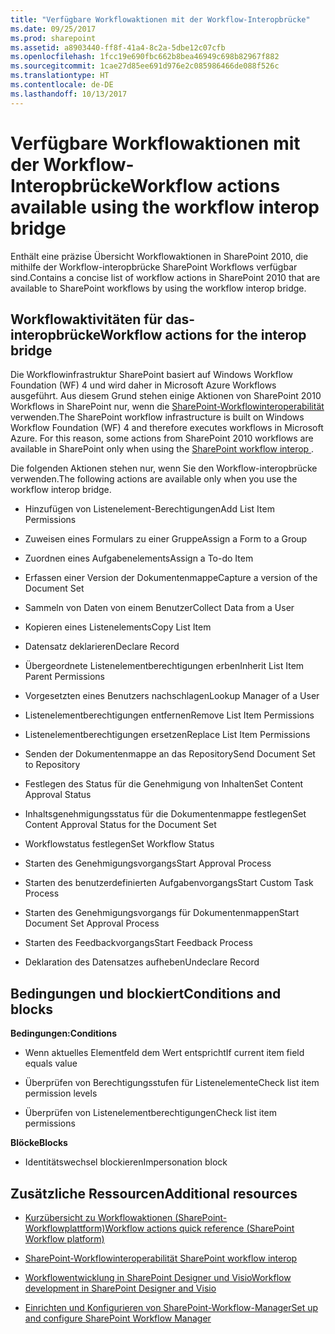 ```yaml
---
title: "Verfügbare Workflowaktionen mit der Workflow-Interopbrücke"
ms.date: 09/25/2017
ms.prod: sharepoint
ms.assetid: a8903440-ff8f-41a4-8c2a-5dbe12c07cfb
ms.openlocfilehash: 1fcc19e690fbc662b8bea46949c698b82967f882
ms.sourcegitcommit: 1cae27d85ee691d976e2c085986466de088f526c
ms.translationtype: HT
ms.contentlocale: de-DE
ms.lasthandoff: 10/13/2017
---
```

# <a name="workflow-actions-available-using-the-workflow-interop-bridge"></a><span data-ttu-id="a6845-102">Verfügbare Workflowaktionen mit der Workflow-Interopbrücke</span><span class="sxs-lookup"><span data-stu-id="a6845-102">Workflow actions available using the workflow interop bridge</span></span>
<span data-ttu-id="a6845-103">Enthält eine präzise Übersicht Workflowaktionen in SharePoint 2010, die mithilfe der Workflow-interopbrücke SharePoint Workflows verfügbar sind.</span><span class="sxs-lookup"><span data-stu-id="a6845-103">Contains a concise list of workflow actions in SharePoint 2010 that are available to SharePoint workflows by using the workflow interop bridge.</span></span>
## <a name="workflow-actions-for-the-interop-bridge"></a><span data-ttu-id="a6845-104">Workflowaktivitäten für das-interopbrücke</span><span class="sxs-lookup"><span data-stu-id="a6845-104">Workflow actions for the interop bridge</span></span>
<span data-ttu-id="a6845-105"><a name="bkm_wfactions"> </a></span><span class="sxs-lookup"><span data-stu-id="a6845-105"><a name="bkm_wfactions"> </a></span></span>

<span data-ttu-id="a6845-p101">Die Workflowinfrastruktur SharePoint basiert auf Windows Workflow Foundation (WF) 4 und wird daher in Microsoft Azure Workflows ausgeführt. Aus diesem Grund stehen einige Aktionen von SharePoint 2010 Workflows in SharePoint nur, wenn die  [SharePoint-Workflowinteroperabilität ](sharepoint-workflow-fundamentals.md#bkm_InteropBridge)verwenden.</span><span class="sxs-lookup"><span data-stu-id="a6845-p101">The SharePoint workflow infrastructure is built on Windows Workflow Foundation (WF) 4 and therefore executes workflows in Microsoft Azure. For this reason, some actions from SharePoint 2010 workflows are available in SharePoint only when using the  [SharePoint workflow interop ](sharepoint-workflow-fundamentals.md#bkm_InteropBridge).</span></span> 
  
    
    
<span data-ttu-id="a6845-108">Die folgenden Aktionen stehen nur, wenn Sie den Workflow-interopbrücke verwenden.</span><span class="sxs-lookup"><span data-stu-id="a6845-108">The following actions are available only when you use the workflow interop bridge.</span></span>
  
    
    

- <span data-ttu-id="a6845-109">Hinzufügen von Listenelement-Berechtigungen</span><span class="sxs-lookup"><span data-stu-id="a6845-109">Add List Item Permissions</span></span>
    
  
- <span data-ttu-id="a6845-110">Zuweisen eines Formulars zu einer Gruppe</span><span class="sxs-lookup"><span data-stu-id="a6845-110">Assign a Form to a Group</span></span>
    
  
- <span data-ttu-id="a6845-111">Zuordnen eines Aufgabenelements</span><span class="sxs-lookup"><span data-stu-id="a6845-111">Assign a To-do Item</span></span>
    
  
- <span data-ttu-id="a6845-112">Erfassen einer Version der Dokumentenmappe</span><span class="sxs-lookup"><span data-stu-id="a6845-112">Capture a version of the Document Set</span></span>
    
  
- <span data-ttu-id="a6845-113">Sammeln von Daten von einem Benutzer</span><span class="sxs-lookup"><span data-stu-id="a6845-113">Collect Data from a User</span></span>
    
  
- <span data-ttu-id="a6845-114">Kopieren eines Listenelements</span><span class="sxs-lookup"><span data-stu-id="a6845-114">Copy List Item</span></span>
    
  
- <span data-ttu-id="a6845-115">Datensatz deklarieren</span><span class="sxs-lookup"><span data-stu-id="a6845-115">Declare Record</span></span>
    
  
- <span data-ttu-id="a6845-116">Übergeordnete Listenelementberechtigungen erben</span><span class="sxs-lookup"><span data-stu-id="a6845-116">Inherit List Item Parent Permissions</span></span>
    
  
- <span data-ttu-id="a6845-117">Vorgesetzten eines Benutzers nachschlagen</span><span class="sxs-lookup"><span data-stu-id="a6845-117">Lookup Manager of a User</span></span>
    
  
- <span data-ttu-id="a6845-118">Listenelementberechtigungen entfernen</span><span class="sxs-lookup"><span data-stu-id="a6845-118">Remove List Item Permissions</span></span>
    
  
- <span data-ttu-id="a6845-119">Listenelementberechtigungen ersetzen</span><span class="sxs-lookup"><span data-stu-id="a6845-119">Replace List Item Permissions</span></span>
    
  
- <span data-ttu-id="a6845-120">Senden der Dokumentenmappe an das Repository</span><span class="sxs-lookup"><span data-stu-id="a6845-120">Send Document Set to Repository</span></span>
    
  
- <span data-ttu-id="a6845-121">Festlegen des Status für die Genehmigung von Inhalten</span><span class="sxs-lookup"><span data-stu-id="a6845-121">Set Content Approval Status</span></span>
    
  
- <span data-ttu-id="a6845-122">Inhaltsgenehmigungsstatus für die Dokumentenmappe festlegen</span><span class="sxs-lookup"><span data-stu-id="a6845-122">Set Content Approval Status for the Document Set</span></span>
    
  
- <span data-ttu-id="a6845-123">Workflowstatus festlegen</span><span class="sxs-lookup"><span data-stu-id="a6845-123">Set Workflow Status</span></span>
    
  
- <span data-ttu-id="a6845-124">Starten des Genehmigungsvorgangs</span><span class="sxs-lookup"><span data-stu-id="a6845-124">Start Approval Process</span></span>
    
  
- <span data-ttu-id="a6845-125">Starten des benutzerdefinierten Aufgabenvorgangs</span><span class="sxs-lookup"><span data-stu-id="a6845-125">Start Custom Task Process</span></span>
    
  
- <span data-ttu-id="a6845-126">Starten des Genehmigungsvorgangs für Dokumentenmappen</span><span class="sxs-lookup"><span data-stu-id="a6845-126">Start Document Set Approval Process</span></span>
    
  
- <span data-ttu-id="a6845-127">Starten des Feedbackvorgangs</span><span class="sxs-lookup"><span data-stu-id="a6845-127">Start Feedback Process</span></span>
    
  
- <span data-ttu-id="a6845-128">Deklaration des Datensatzes aufheben</span><span class="sxs-lookup"><span data-stu-id="a6845-128">Undeclare Record</span></span>
    
  

## <a name="conditions-and-blocks"></a><span data-ttu-id="a6845-129">Bedingungen und blockiert</span><span class="sxs-lookup"><span data-stu-id="a6845-129">Conditions and blocks</span></span>
<span data-ttu-id="a6845-130"><a name="bkm_wfconditions"> </a></span><span class="sxs-lookup"><span data-stu-id="a6845-130"><a name="bkm_wfconditions"> </a></span></span>

 <span data-ttu-id="a6845-131">**Bedingungen:**</span><span class="sxs-lookup"><span data-stu-id="a6845-131">**Conditions**</span></span>
  
    
    

- <span data-ttu-id="a6845-132">Wenn aktuelles Elementfeld dem Wert entspricht</span><span class="sxs-lookup"><span data-stu-id="a6845-132">If current item field equals value</span></span>
    
  
- <span data-ttu-id="a6845-133">Überprüfen von Berechtigungsstufen für Listenelemente</span><span class="sxs-lookup"><span data-stu-id="a6845-133">Check list item permission levels</span></span>
    
  
- <span data-ttu-id="a6845-134">Überprüfen von Listenelementberechtigungen</span><span class="sxs-lookup"><span data-stu-id="a6845-134">Check list item permissions</span></span>
    
  
 <span data-ttu-id="a6845-135">**Blöcke**</span><span class="sxs-lookup"><span data-stu-id="a6845-135">**Blocks**</span></span>
  
    
    

- <span data-ttu-id="a6845-136">Identitätswechsel blockieren</span><span class="sxs-lookup"><span data-stu-id="a6845-136">Impersonation block</span></span>
    
  

## <a name="additional-resources"></a><span data-ttu-id="a6845-137">Zusätzliche Ressourcen</span><span class="sxs-lookup"><span data-stu-id="a6845-137">Additional resources</span></span>
<span data-ttu-id="a6845-138"><a name="bkm_addlresources"> </a></span><span class="sxs-lookup"><span data-stu-id="a6845-138"><a name="bkm_addlresources"> </a></span></span>


-  [<span data-ttu-id="a6845-139">Kurzübersicht zu Workflowaktionen (SharePoint-Workflowplattform)</span><span class="sxs-lookup"><span data-stu-id="a6845-139">Workflow actions quick reference (SharePoint Workflow platform)</span></span>](workflow-actions-quick-reference-sharepoint-workflow-platform.md)
    
  
-  [<span data-ttu-id="a6845-140">SharePoint-Workflowinteroperabilität </span><span class="sxs-lookup"><span data-stu-id="a6845-140">SharePoint workflow interop </span></span>](sharepoint-workflow-fundamentals.md#bkm_InteropBridge)
    
  
-  [<span data-ttu-id="a6845-141">Workflowentwicklung in SharePoint Designer und Visio</span><span class="sxs-lookup"><span data-stu-id="a6845-141">Workflow development in SharePoint Designer and Visio</span></span>](workflow-development-in-sharepoint-designer-and-visio.md)
    
  
-  [<span data-ttu-id="a6845-142">Einrichten und Konfigurieren von SharePoint-Workflow-Manager</span><span class="sxs-lookup"><span data-stu-id="a6845-142">Set up and configure SharePoint Workflow Manager</span></span>](set-up-and-configure-sharepoint-workflow-manager.md)
    
  

